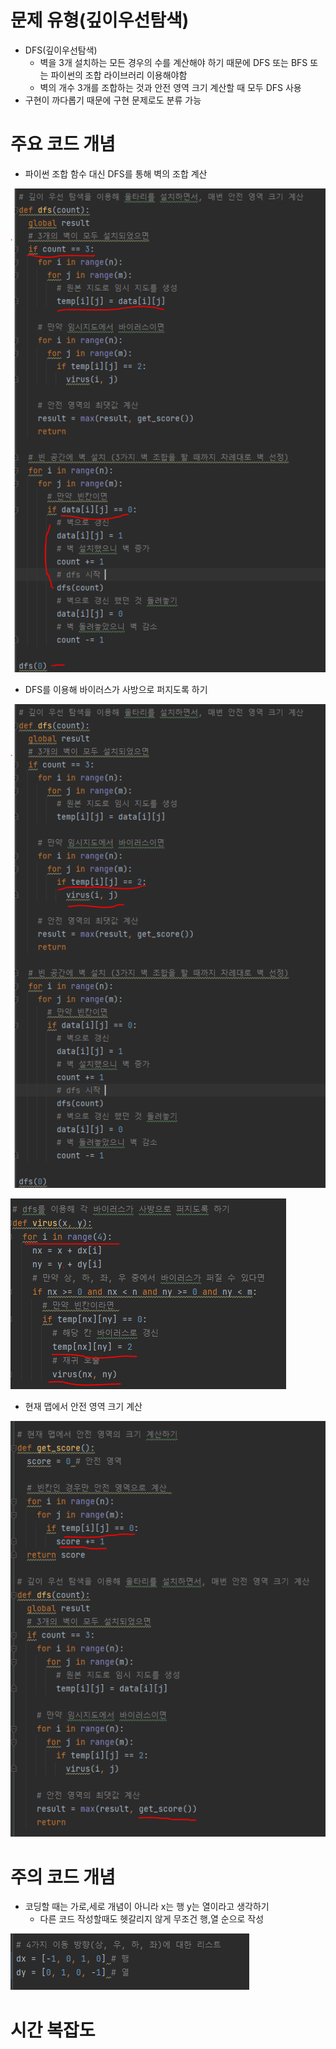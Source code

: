 # 문제 유형(깊이우선탐색)
  - DFS(깊이우선탐색)
    - 벽을 3개 설치하는 모든 경우의 수를 계산해야 하기 때문에  DFS 또는 BFS 또는 파이썬의 조합 라이브러리 이용해야함
    - 벽의 개수 3개를 조합하는 것과 안전 영역 크기 계산할 때 모두 DFS 사용 
  - 구현이 까다롭기 때문에 구현 문제로도 분류 가능 

# 주요 코드 개념
- 파이썬 조합 함수 대신 DFS를 통해 벽의 조합 계산

![img_16.png](img_16.png)

- DFS를 이용해 바이러스가 사방으로 퍼지도록 하기

![img_17.png](img_17.png)

![img_19.png](img_19.png)

- 현재 맵에서 안전 영역 크기 계산

![img_20.png](img_20.png)

# 주의 코드 개념
- 코딩할 때는 가로,세로 개념이 아니라 x는 행 y는 열이라고 생각하기
  - 다른 코드 작성할때도 헷갈리지 않게 무조건 행,열 순으로 작성

![img_21.png](img_21.png)

# 시간 복잡도 
